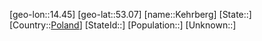 ﻿---
location: [53.07,14.45]
type: City
tags:
- geo/City


SpocWebEntityId: 31370
isDeleted: false
confidential: public

---
[geo-lon::14.45]
[geo-lat::53.07]
[name::Kehrberg]
[State::]
[Country::[Poland](geo/Continent/Europe/Poland.md)]
[StateId::]
[Population::]
[Unknown::]


